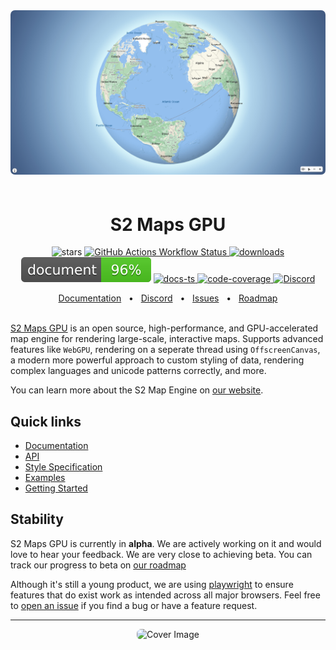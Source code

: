 <div align="center">
  <img src="public/s2-globe.jpg" alt="Cover Image" style="border-radius: 7px; max-width: 100%; margin-bottom: 20px"/>
</div>
<h1 align="center">S2 Maps GPU</h1>

<p align="center">
  <img src="https://img.shields.io/github/stars/Open-S2/s2maps-gpu" alt="stars">
  <a href="https://img.shields.io/github/actions/workflow/status/Open-S2/s2maps-gpu/test.yml?logo=github">
    <img src="https://img.shields.io/github/actions/workflow/status/Open-S2/s2maps-gpu/test.yml?logo=github" alt="GitHub Actions Workflow Status">
  </a>
  <a href="https://www.npmjs.com/package/s2maps-gpu">
    <img src="https://img.shields.io/npm/dm/s2maps-gpu.svg" alt="downloads">
  </a>
  <img src="https://raw.githubusercontent.com/Open-S2/s2maps-gpu/master/assets/doc-coverage.svg" alt="doc-coverage">
  <a href="https://open-s2.github.io/s2maps-gpu/">
    <img src="https://img.shields.io/badge/docs-typescript-yellow.svg" alt="docs-ts">
  </a>
  <a href="https://coveralls.io/github/Open-S2/s2maps-gpu?branch=master">
    <img src="https://coveralls.io/repos/github/Open-S2/s2maps-gpu/badge.svg?branch=master" alt="code-coverage">
  </a>
  <a href="https://discord.opens2.com">
    <img src="https://img.shields.io/discord/953563031701426206?logo=discord&logoColor=white" alt="Discord">
  </a>
</p>

<div align="center">
  <a href="https://opens2.com/docs/maps">Documentation</a>
  <span>&nbsp;&nbsp;•&nbsp;&nbsp;</span>
  <a href="https://discord.opens2.com">Discord</a>
  <span>&nbsp;&nbsp;•&nbsp;&nbsp;</span>
  <a href="https://github.com/Open-S2/s2maps-gpu/issues/new">Issues</a>
  <span>&nbsp;&nbsp;•&nbsp;&nbsp;</span>
  <a href="https://github.com/Open-S2/s2maps-gpu/issues/2">Roadmap</a>
</div>

<br />

[S2 Maps GPU](https://opens2.com/s2maps-gpu) is an open source, high-performance, and GPU-accelerated map engine for rendering large-scale, interactive maps. Supports advanced features like `WebGPU`, rendering on a seperate thread using `OffscreenCanvas`, a modern more powerful approach to custom styling of data, rendering complex languages and unicode patterns correctly, and more.

You can learn more about the S2 Map Engine on [our website](https://opens2.com/s2maps-gpu).

## Quick links

- [Documentation](https://opens2.com/docs/maps)
- [API](https://opens2.com/docs/maps/api)
- [Style Specification](https://opens2.com/docs/maps/style-specification)
- [Examples](https://opens2.com/docs/maps/examples)
- [Getting Started](https://opens2.com/docs/maps/getting-started)

## Stability

S2 Maps GPU is currently in **alpha**. We are actively working on it and would love to hear your feedback. We are very close to achieving beta. You can track our progress to beta on [our roadmap](https://github.com/Open-S2/s2maps-gpu/issues/2)

Although it's still a young product, we are using [playwright](https://playwright.dev/) to ensure features that do exist work as intended across all major browsers. Feel free to [open an issue](https://github.com/Open-S2/s2maps-gpu/issues/new) if you find a bug or have a feature request.

---

<div align="center">
  <img src="public/3d-cards.png" alt="Cover Image" style="border-radius: 7px; max-width: 100%;"/>
</div>
